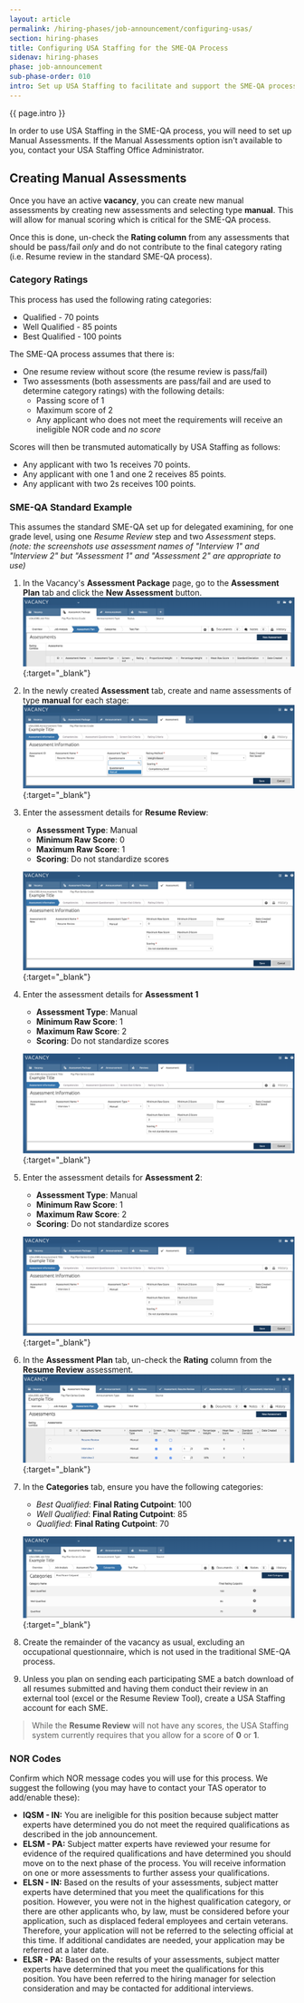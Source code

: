```yaml
---
layout: article
permalink: /hiring-phases/job-announcement/configuring-usas/
section: hiring-phases
title: Configuring USA Staffing for the SME-QA Process
sidenav: hiring-phases
phase: job-announcement
sub-phase-order: 010
intro: Set up USA Staffing to facilitate and support the SME-QA process.<p><em>If you're a Monster customer, contact us at <a href="mailto:dl.eop.smeqa@omb.eop.gov">usds@omb.eop.gov</a> and we can share more information on how to make this process work within Monster for SME resume reviews.</em></p>
---
```


<p class="usa-intro">
  {{ page.intro }}
</p>

In order to use USA Staffing in the SME-QA process, you will need to set up Manual Assessments. If the Manual Assessments option isn't available to you, contact your USA Staffing Office Administrator.

## Creating Manual Assessments

Once you have an active **vacancy**, you can create new manual assessments by creating new assessments and selecting type **manual**. This will allow for manual scoring which is critical for the SME-QA process.

Once this is done, un-check the **Rating column** from any assessments that should be pass/fail _only_ and do not contribute to the final category rating (i.e. Resume review in the standard SME-QA process).

### Category Ratings

This process has used the following rating categories:

* Qualified - 70 points
* Well Qualified - 85 points
* Best Qualified - 100 points

The SME-QA process assumes that there is:

* One resume review without score (the resume review is pass/fail)
* Two assessments (both assessments are pass/fail and are used to determine category ratings) with the following details:
    * Passing score of 1
    * Maximum score of 2
    * Any applicant who does not meet the requirements will receive an ineligible NOR code and _no score_

Scores will then be transmuted automatically by USA Staffing as follows:

* Any applicant with two 1s receives 70 points.
* Any applicant with one 1 and one 2 receives 85 points.
* Any applicant with two 2s receives 100 points.


### SME-QA Standard Example
This assumes the standard SME-QA set up for delegated examining, for one grade level, using one *Resume Review* step and two *Assessment* steps. _(note: the screenshots use assessment names of "Interview 1" and "Interview 2" but "Assessment 1" and "Assessment 2" are appropriate to use)_
1. In the Vacancy's **Assessment Package** page, go to the **Assessment Plan** tab and click the **New Assessment** button.
    [![USA Staffing create a new assessment](/assets/img/usas/assessment-package-new-assessment.png)](/assets/img/usas/assessment-package-new-assessment.png){:target="_blank"}

2. In the newly created **Assessment** tab, create and name assessments of type **manual** for each stage:
    [![USA Staffing create a manual assessmnent](/assets/img/usas/assessment-creation-manual.png)](/assets/img/usas/assessment-creation-manual.png){:target="_blank"}

3. Enter the assessment details for **Resume Review**:
    - **Assessment Type**: Manual
    - **Minimum Raw Score**: 0
    - **Maximum Raw Score**: 1
    - **Scoring**: Do not standardize scores

    [![USA Staffing create a manual assessment for Resume Review](/assets/img/usas/assessment-create-resume-review.png)](/assets/img/usas/assessment-create-resume-review.png){:target="_blank"}

4. Enter the assessment details for **Assessment 1** 
    - **Assessment Type**: Manual
    - **Minimum Raw Score**: 1
    - **Maximum Raw Score**: 2
    - **Scoring**: Do not standardize scores


    [![USA Staffing create a manual assessment for interview 1](/assets/img/usas/assessment-create-interview1.png)](/assets/img/usas/assessment-create-interview1.png){:target="_blank"}


5. Enter the assessment details for **Assessment 2**:
    - **Assessment Type**: Manual
    - **Minimum Raw Score**: 1
    - **Maximum Raw Score**: 2
    - **Scoring**: Do not standardize scores


    [![USA Staffing create a manual assessment for interview 2](/assets/img/usas/assessment-create-interview2.png)](/assets/img/usas/assessment-create-interview2.png){:target="_blank"}

6. In the **Assessment Plan** tab, un-check the **Rating** column from the **Resume Review** assessment.
    [![USA Staffing unchecked resume review assessment rating](/assets/img/usas/assessment-set-up-complete.png)](/assets/img/usas/assessment-set-up-complete.png){:target="_blank"}

7. In the **Categories** tab, ensure you have the following categories:
    - *Best Qualified*: **Final Rating Cutpoint**: 100
    - *Well Qualified*: **Final Rating Cutpoint**: 85
    - *Qualified*: **Final Rating Cutpoint**: 70


    [![USA Staffing Category Ratings for SME-QA](/assets/img/usas/assessment-categories.png)](/assets/img/usas/assessment-categories.png){:target="_blank"}

8. Create the remainder of the vacancy as usual, excluding an occupational questionnaire, which is not used in the traditional SME-QA process.

9. Unless you plan on sending each participating SME a batch download of all resumes submitted and having them conduct their review in an external tool (excel or the Resume Review Tool), create a USA Staffing account for each SME.

> While the **Resume Review** will not have any scores, the USA Staffing system currently requires that you allow for a score of **0** or **1**.

### NOR Codes
Confirm which NOR message codes you will use for this process. We suggest the following (you may have to contact your TAS operator to add/enable these):

* **IQSM - IN:** You are ineligible for this position because subject matter experts have determined you do not meet the required qualifications as described in the job announcement.
* **ELSM - PA:** Subject matter experts have reviewed your resume for evidence of the required qualifications and have determined you should move on to the next phase of the process. You will receive information on one or more assessments to further assess your qualifications.
* **ELSN - IN:** Based on the results of your assessments, subject matter experts have determined that you meet the qualifications for this position. However, you were not in the highest qualification category, or there are other applicants who, by law, must be considered before your application, such as displaced federal employees and certain veterans. Therefore, your application will not be referred to the selecting official at this time. If additional candidates are needed, your application may be referred at a later date.
* **ELSR - PA:** Based on the results of your assessments, subject matter experts have determined that you meet the qualifications for this position. You have been referred to the hiring manager for selection consideration and may be contacted for additional interviews.
